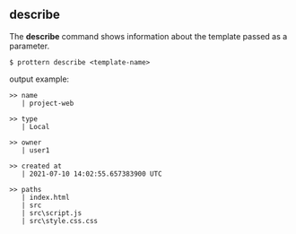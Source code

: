 ## describe

The **describe** command shows information about the template passed as a parameter.


```command
$ prottern describe <template-name>
```

output example:

```
>> name
   | project-web

>> type
   | Local

>> owner
   | user1

>> created at
   | 2021-07-10 14:02:55.657383900 UTC

>> paths
   | index.html
   | src
   | src\script.js
   | src\style.css.css
```